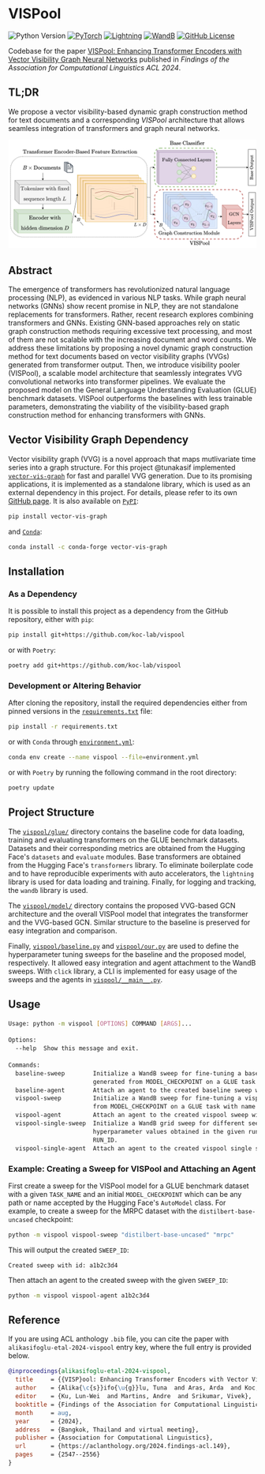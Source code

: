 # VISPool

![Python Version](https://img.shields.io/badge/python-3.10%20|%203.11-3670A0.svg?style=for-the-badge&logo=python&logoColor=ffdd54)
[![PyTorch](https://img.shields.io/badge/PyTorch-%23EE4C2C.svg?style=for-the-badge&logo=PyTorch&logoColor=white)](https://pytorch.org/)
[![Lightning](https://img.shields.io/badge/Lightning-%235835CC.svg?style=for-the-badge&logo=lightning&logoColor=white)](https://lightning.ai/)
[![WandB](https://img.shields.io/badge/Weights_&_Biases-FFCC33?style=for-the-badge&logo=WeightsAndBiases&logoColor=black)](https://wandb.ai/tunakasif/vispool)
[![GitHub License](https://img.shields.io/github/license/koc-lab/vispool?style=for-the-badge)](./LICENSE)

Codebase for the paper [VISPool: Enhancing Transformer Encoders with Vector Visibility Graph Neural Networks](https://aclanthology.org/2024.findings-acl.149/) published in _Findings of the Association for Computational Linguistics ACL 2024_.

## TL;DR

We propose a vector visibility-based dynamic graph construction method for text documents and a corresponding _VISPool_ architecture that allows seamless integration of transformers and graph neural networks.

![VISPool Architecture](./.github/architecture.png)

## Abstract

The emergence of transformers has revolutionized natural language processing (NLP), as evidenced in various NLP tasks. While graph neural networks (GNNs) show recent promise in NLP, they are not standalone replacements for transformers. Rather, recent research explores combining transformers and GNNs. Existing GNN-based approaches rely on static graph construction methods requiring excessive text processing, and most of them are not scalable with the increasing document and word counts. We address these limitations by proposing a novel dynamic graph construction method for text documents based on vector visibility graphs (VVGs) generated from transformer output. Then, we introduce visibility pooler (VISPool), a scalable model architecture that seamlessly integrates VVG convolutional networks into transformer pipelines. We evaluate the proposed model on the General Language Understanding Evaluation (GLUE) benchmark datasets. VISPool outperforms the baselines with less trainable parameters, demonstrating the viability of the visibility-based graph construction method for enhancing transformers with GNNs.

## Vector Visibility Graph Dependency

Vector visibility graph (VVG) is a novel approach that maps mutlivariate time series into a graph structure. For this project @tunakasif implemented [`vector-vis-graph`](https://github.com/tunakasif/vector-vis-graph/) for fast and parallel VVG generation. Due to its promising applications, it is implemented as a standalone library, which is used as an external dependency in this project. For details, please refer to its own [GitHub page](https://github.com/tunakasif/vector-vis-graph/). It is also available on [`PyPI`]():

```bash
pip install vector-vis-graph
```

and [`Conda`]():

```bash
conda install -c conda-forge vector-vis-graph
```

## Installation

### As a Dependency

It is possible to install this project as a dependency from the GitHub repository, either with `pip`:

```bash
pip install git+https://github.com/koc-lab/vispool
```

or with `Poetry`:

```bash
poetry add git+https://github.com/koc-lab/vispool
```

### Development or Altering Behavior

After cloning the repository, install the required dependencies either from pinned versions in the [`requirements.txt`](./requirements.txt) file:

```bash
pip install -r requirements.txt
```

or with `Conda` through [`environment.yml`](./environment.yml):

```bash
conda env create --name vispool --file=environment.yml
```

or with `Poetry` by running the following command in the root directory:

```bash
poetry update
```

## Project Structure

The [`vispool/glue/`](./vispool/glue/) directory contains the baseline code for data loading, training and evaluating transformers on the GLUE benchmark datasets. Datasets and their corresponding metrics are obtained from the Hugging Face's `datasets` and `evaluate` modules. Base transformers are obtained from the Hugging Face's `transformers` library. To eliminate boilerplate code and to have reproducible experiments with auto accelerators, the `lightning` library is used for data loading and training. Finally, for logging and tracking, the `wandb` library is used.

The [`vispool/model/`](./vispool/model/) directory contains the proposed VVG-based GCN architecture and the overall VISPool model that integrates the transformer and the VVG-based GCN. Similar structure to the baseline is preserved for easy integration and comparison.

Finally, [`vispool/baseline.py`](./vispool/baseline.py) and [`vispool/our.py`](./vispool/our.py) are used to define the hyperparameter tuning sweeps for the baseline and the proposed model, respectively. It allowed easy integration and agent attachment to the WandB sweeps. With `click` library, a CLI is implemented for easy usage of the sweeps and the agents in [`vispool/__main__.py`](./vispool/__main__.py).

## Usage

```bash
Usage: python -m vispool [OPTIONS] COMMAND [ARGS]...

Options:
  --help  Show this message and exit.

Commands:
  baseline-sweep        Initialize a WandB sweep for fine-tuning a baseline transformer model
                        generated from MODEL_CHECKPOINT on a GLUE task with name TASK_NAME.
  baseline-agent        Attach an agent to the created baseline sweep with the given SWEEP_ID.
  vispool-sweep         Initialize a WandB sweep for fine-tuning a vispool model generated
                        from MODEL_CHECKPOINT on a GLUE task with name TASK_NAME.
  vispool-agent         Attach an agent to the created vispool sweep with the given SWEEP_ID.
  vispool-single-sweep  Initialize a WandB grid sweep for different seeds with the
                        hyperparameter values obtained in the given run with the specified
                        RUN_ID.
  vispool-single-agent  Attach an agent to the created vispool single sweep with the given SWEEP_ID
```

### Example: Creating a Sweep for VISPool and Attaching an Agent

First create a sweep for the VISPool model for a GLUE benchmark dataset with a given `TASK_NAME` and an initial `MODEL_CHECKPOINT` which can be any path or name accepted by the Hugging Face's `AutoModel` class. For example, to create a sweep for the MRPC dataset with the `distilbert-base-uncased` checkpoint:

```bash
python -m vispool vispool-sweep "distilbert-base-uncased" "mrpc"
```

This will output the created `SWEEP_ID`:

```stdout
Created sweep with id: a1b2c3d4
```

Then attach an agent to the created sweep with the given `SWEEP_ID`:

```bash
python -m vispool vispool-agent a1b2c3d4
```

## Reference

If you are using ACL anthology `.bib` file, you can cite the paper with `alikasifoglu-etal-2024-vispool` entry key, where the full entry is provided below.

```bibtex
@inproceedings{alikasifoglu-etal-2024-vispool,
  title     = {{VISP}ool: Enhancing Transformer Encoders with Vector Visibility Graph Neural Networks},
  author    = {Alika{\c{s}}ifo{\u{g}}lu, Tuna  and Aras, Arda  and Koc, Aykut},
  editor    = {Ku, Lun-Wei  and Martins, Andre  and Srikumar, Vivek},
  booktitle = {Findings of the Association for Computational Linguistics ACL 2024},
  month     = aug,
  year      = {2024},
  address   = {Bangkok, Thailand and virtual meeting},
  publisher = {Association for Computational Linguistics},
  url       = {https://aclanthology.org/2024.findings-acl.149},
  pages     = {2547--2556}
}
```
